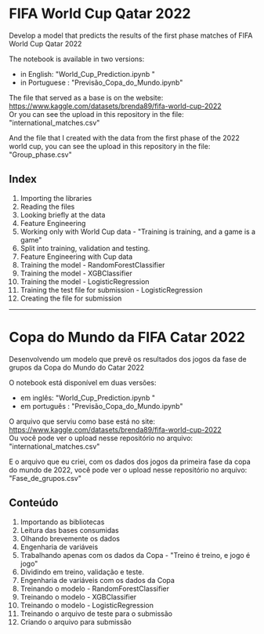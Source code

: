 # FIFA World Cup Qatar 2022
Develop a model that predicts the results of the first phase matches of FIFA World Cup Qatar 2022 

The notebook is available in two versions:
- in English: "World_Cup_Prediction.ipynb "
- in Portuguese : "Previsão_Copa_do_Mundo.ipynb"

The file that served as a base is on the website:
https://www.kaggle.com/datasets/brenda89/fifa-world-cup-2022  
Or you can see the upload in this repository in the file: "international_matches.csv"

And the file that I created with the data from the first phase of the 2022 world cup, you can see the upload in this repository in the file:
"Group_phase.csv"  

## Index
1. Importing the libraries
2. Reading the files
3. Looking briefly at the data
4. Feature Engineering
5. Working only with World Cup data - "Training is training, and a game is a game"
6. Split into training, validation and testing.
7. Feature Engineering with Cup data
8. Training the model - RandomForestClassifier
9. Training the model - XGBClassifier
10. Training the model - LogisticRegression
11. Training the test file for submission - LogisticRegression
12. Creating the file for submission

---

# Copa do Mundo da FIFA Catar 2022
Desenvolvendo um modelo que prevê os resultados dos jogos da fase de grupos da Copa do Mundo do Catar 2022  

O notebook está disponível em duas versões:
- em inglês: "World_Cup_Prediction.ipynb "
- em português : "Previsão_Copa_do_Mundo.ipynb"

O arquivo que serviu como base está no site:  
https://www.kaggle.com/datasets/brenda89/fifa-world-cup-2022  
Ou você pode ver o upload nesse repositório no arquivo: "international_matches.csv"

E o arquivo que eu criei, com os dados dos jogos da primeira fase da copa do mundo de 2022, você pode ver o upload nesse repositório no arquivo: 
"Fase_de_grupos.csv"

## Conteúdo
1. Importando as bibliotecas
2. Leitura das bases consumidas
3. Olhando brevemente os dados
4. Engenharia de variáveis
5. Trabalhando apenas com os dados da Copa - "Treino é treino, e jogo é jogo"
6. Dividindo em treino, validação e teste.
7. Engenharia de variáveis com os dados da Copa
8. Treinando o modelo - RandomForestClassifier
9. Treinando o modelo - XGBClassifier
10. Treinando o modelo - LogisticRegression
11. Treinando o arquivo de teste para o submissão
12. Criando o arquivo para submissão
